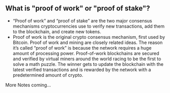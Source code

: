 

## What is "proof of work" or "proof of stake"?

- “Proof of work” and “proof of stake” are the two major consensus mechanisms cryptocurrencies use to verify new transactions, add them to the blockchain, and create new tokens.
- Proof of work is the original crypto consensus mechanism, first used by Bitcoin. Proof of work and mining are closely related ideas. The reason it’s called “proof of work” is because the network requires a huge amount of processing power. Proof-of-work blockchains are secured and verified by virtual miners around the world racing to be the first to solve a math puzzle. The winner gets to update the blockchain with the latest verified transactions and is rewarded  by the network with a predetermined amount of crypto. 

More Notes coming...